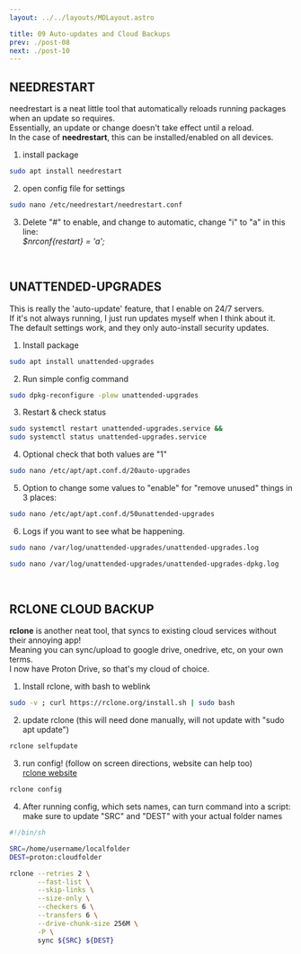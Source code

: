 ```yaml
---
layout: ../../layouts/MDLayout.astro

title: 09 Auto-updates and Cloud Backups
prev: ./post-08
next: ./post-10
---
```



## NEEDRESTART
needrestart is a neat little tool that automatically reloads running packages when an update so requires.<br>
Essentially, an update or change doesn't take effect until a reload.<br>
In the case of **needrestart**, this can be installed/enabled on all devices.<br>

1. install package
```sh
sudo apt install needrestart
```
2. open config file for settings
```sh
sudo nano /etc/needrestart/needrestart.conf
```
3. Delete "#" to enable, and change to automatic, change "i" to "a" in this line:<br>
_$nrconf{restart} = 'a';_

<br>

## UNATTENDED-UPGRADES
This is really the 'auto-update' feature, that I enable on 24/7 servers.<br>
If it's not always running, I just run updates myself when I think about it.<br>
The default settings work, and they only auto-install security updates.

1. Install package
```sh
sudo apt install unattended-upgrades
```
2. Run simple config command
```sh
sudo dpkg-reconfigure -plow unattended-upgrades
```
3. Restart & check status
```sh
sudo systemctl restart unattended-upgrades.service &&
sudo systemctl status unattended-upgrades.service
```
4. Optional check that both values are "1"
```sh
sudo nano /etc/apt/apt.conf.d/20auto-upgrades
```
5. Option to change some values to "enable" for "remove unused" things in 3 places:
```sh
sudo nano /etc/apt/apt.conf.d/50unattended-upgrades
```
6. Logs if you want to see what be happening.
```sh
sudo nano /var/log/unattended-upgrades/unattended-upgrades.log
```
```sh
sudo nano /var/log/unattended-upgrades/unattended-upgrades-dpkg.log
```
<br>

## RCLONE CLOUD BACKUP
**rclone** is another neat tool, that syncs to existing cloud services without their annoying app!<br>
Meaning you can sync/upload to google drive, onedrive, etc, on your own terms.<br>
I now have Proton Drive, so that's my cloud of choice.

1. Install rclone, with bash to weblink
```sh
sudo -v ; curl https://rclone.org/install.sh | sudo bash
```
2. update rclone (this will need done manually, will not update with "sudo apt update")
```sh
rclone selfupdate
```
3. run config! (follow on screen directions, website can help too)<br>
[rclone website](rclone.org)
```sh
rclone config
```
4. After running config, which sets names, can turn command into a script:<br>
make sure to update "SRC" and "DEST" with your actual folder names
```sh
#!/bin/sh

SRC=/home/username/localfolder
DEST=proton:cloudfolder

rclone --retries 2 \
       --fast-list \
       --skip-links \
       --size-only \
       --checkers 6 \
       --transfers 6 \
       --drive-chunk-size 256M \
       -P \
       sync ${SRC} ${DEST}
```